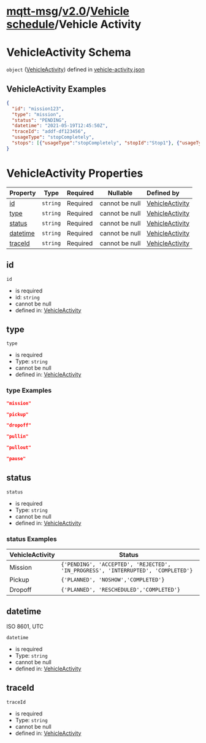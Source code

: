 # [mqtt-msg](../../../README.md)/[v2.0](../../README.md)/[Vehicle schedule](../vehicle-schedule/README.md)/Vehicle Activity

# VehicleActivity Schema

`object` ([VehicleActivity](vehicle-activity.md)) defined in [vehicle-activity.json](../../schema/vehicle-schedule/vehicle-activity.json)



## VehicleActivity Examples

```json
{
  "id": "mission123",
  "type": "mission",
  "status": "PENDING",
  "datetime": "2021-05-19T12:45:50Z",
  "traceId": "addf-df123456",
  "usageType": "stopCompletely",
  "stops": [{"usageType":"stopCompletely", "stopId":"Stop1"}, {"usageType":"driveThrough", "stopId":"Stop2"}]
}
```

# VehicleActivity Properties

| Property                          | Type      | Required | Nullable       | Defined by                                                                                                   |
| :-------------------------------- | --------- | -------- | -------------- | :----------------------------------------------------------------------------------------------------------- |
| [id](#id) | `string`  | Required | cannot be null | [VehicleActivity](vehicle-activity-properties-id.md "\#/properties/id#/properties/id") |
| [type](#type) | `string`  | Required | cannot be null | [VehicleActivity](vehicle-activity-properties-type.md "\#/properties/type#/properties/type") |
| [status](#status) | `string`  | Required | cannot be null | [VehicleActivity](vehicle-activity-properties-status.md "\#/properties/status#/properties/status") |
| [datetime](#datetime) | `string`  | Required | cannot be null | [VehicleActivity](vehicle-activity-properties-datetime.md "\#/properties/datetime#/properties/datetime") |
| [traceId](#traceId) | `string`  | Required | cannot be null | [VehicleActivity](vehicle-activity-properties-traceId.md "\#/properties/traceId#/properties/traceId") |

## id

`id`

-   is required
-   id: `string`
-   cannot be null
-   defined in:  [VehicleActivity](vehicle-activity-properties-id.md "\#/properties/id#/properties/id")


## type

`type`

-   is required
-   Type: `string`
-   cannot be null
-   defined in:  [VehicleActivity](vehicle-activity-properties-type.md "\#/properties/type#/properties/type")

### type Examples

```json
"mission"
```
```json
"pickup"
```
```json
"dropoff"
```
```json
"pullin"
```
```json
"pullout"
```
```json
"pause"
```
## status

`status`

-   is required
-   Type: `string`
-   cannot be null
-   defined in:  [VehicleActivity](vehicle-activity-properties-status.md "\#/properties/status#/properties/status")

### status Examples

| VehicleActivity| Status      | 
| :-------------------------------- | --------- | 
| Mission | ``` {'PENDING', 'ACCEPTED', 'REJECTED', 'IN_PROGRESS', 'INTERRUPTED', 'COMPLETED'} ```|
| Pickup | ``` {'PLANNED', 'NOSHOW','COMPLETED'} ```|
| Dropoff | ``` {'PLANNED', 'RESCHEDULED','COMPLETED'} ```|

## datetime

ISO 8601, UTC


`datetime`

-   is required
-   Type: `string`
-   cannot be null
-   defined in: [VehicleActivity](vehicle-activity-properties-datetime.md "\#/properties/datetime#/properties/datetime")


## traceId

`traceId`

-   is required
-   Type: `string`
-   cannot be null
-   defined in:  [VehicleActivity](vehicle-activity-properties-traceId.md "\#/properties/traceId#/properties/traceId")
